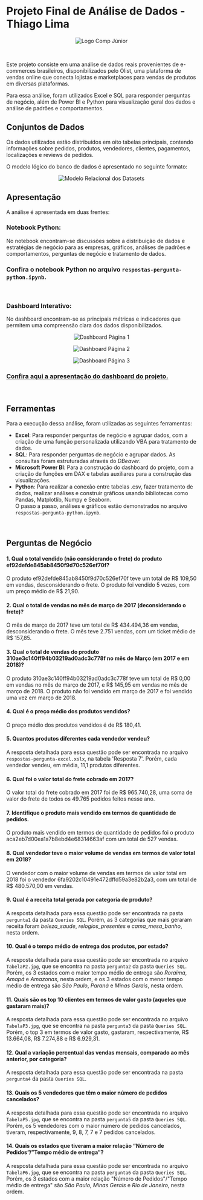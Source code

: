 # Projeto Final de Análise de Dados - Thiago Lima

<p align="center">
  <img src="images/logoComp.png" alt="Logo Comp Júnior" >
</p>

<br />

Este projeto consiste em uma análise de dados reais provenientes de e-commerces brasileiros, disponibilizados pelo Olist, uma plataforma de vendas online que conecta lojistas e marketplaces para vendas de produtos em diversas plataformas.

Para essa análise, foram utilizados Excel e SQL para responder perguntas de negócio, além de Power BI e Python para visualização geral dos dados e análise de padrões e comportamentos.

## Conjuntos de Dados

Os dados utilizados estão distribuídos em oito tabelas principais, contendo informações sobre pedidos, produtos, vendedores, clientes, pagamentos, localizações e reviews de pedidos.

O modelo lógico do banco de dados é apresentado no seguinte formato:

<p align="center">
  <img src="images/modeloRelacionalDatasets.JPG" alt="Modelo Relacional dos Datasets">
</p>

## Apresentação

A análise é apresentada em duas frentes:

### Notebook Python:

No notebook encontram-se discussões sobre a distribuição de dados e estratégias de negócio para as empresas, gráficos, análises de padrões e comportamentos, perguntas de negócio e tratamento de dados.

### Confira o notebook Python no arquivo `respostas-pergunta-python.ipynb`.

<br />

### Dashboard Interativo:

No dashboard encontram-se as principais métricas e indicadores que permitem uma compreensão clara dos dados disponibilizados.

<p align="center">
  <img src="images/dashboardP1.JPG" alt="Dashboard Página 1">
</p>
<p align="center">
  <img src="images/dashboardP2.JPG" alt="Dashboard Página 2">
</p>
<p align="center">
  <img src="images/dashboardP3.JPG" alt="Dashboard Página 3">
</p>

### [Confira aqui a apresentação do dashboard do projeto.](https://youtu.be/_hHypi3FaCk)

<br />

## Ferramentas

Para a execução dessa análise, foram utilizadas as seguintes ferramentas:

- **Excel**: Para responder perguntas de negócio e agrupar dados, com a criação de uma função personalizada utilizando VBA para tratamento de dados.
- **SQL**: Para responder perguntas de negócio e agrupar dados. As consultas foram estruturadas através do *DBeaver*.
- **Microsoft Power BI**: Para a construção do dashboard do projeto, com a criação de funções em DAX e tabelas auxiliares para a construção das visualizações.
- **Python**: Para realizar a conexão entre tabelas .csv, fazer tratamento de dados, realizar análises e construir gráficos usando bibliotecas como Pandas, Matplotlib, Numpy e Seaborn. <br /> O passo a passo, análises e gráficos estão demonstrados no arquivo `respostas-pergunta-python.ipynb`.

<br />

## Perguntas de Negócio

#### 1. Qual o total vendido (não considerando o frete) do produto ef92defde845ab8450f9d70c526ef70f? <br /> 
O produto ef92defde845ab8450f9d70c526ef70f teve um total de R$ 109,50 em vendas, desconsiderando o frete. O produto foi vendido 5 vezes, com um preço médio de R$ 21,90.

#### 2. Qual o total de vendas no mês de março de 2017 (deconsiderando o frete)? <br /> 
O mês de março de 2017 teve um total de R$ 434.494,36 em vendas, desconsiderando o frete. O mês teve 2.751 vendas, com um ticket médio de R$ 157,85.

#### 3. Qual o total de vendas do produto 310ae3c140ff94b03219ad0adc3c778f no mês de Março (em 2017 e em 2018)? <br /> 
O produto 310ae3c140ff94b03219ad0adc3c778f teve um total de R$ 0,00 em vendas no mês de março de 2017, e R$ 145,95 em vendas no mês de março de 2018. O produto não foi vendido em março de 2017 e foi vendido uma vez em março de 2018.

#### 4. Qual é o preço médio dos produtos vendidos? <br />
O preço médio dos produtos vendidos é de R$ 180,41.

#### 5. Quantos produtos diferentes cada vendedor vendeu? <br />
A resposta detalhada para essa questão pode ser encontrada no arquivo `respostas-pergunta-excel.xslx`, na tabela 'Resposta 7'. Porém, cada vendedor vendeu, em média, 11,1 produtos diferentes.

#### 6. Qual foi o valor total do frete cobrado em 2017? <br /> 
O valor total do frete cobrado em 2017 foi de R$ 965.740,28, uma soma de valor do frete de todos os 49.765 pedidos feitos nesse ano.

#### 7.  Identifique o produto mais vendido em termos de quantidade de pedidos. <br />
O produto mais vendido em termos de quantidade de pedidos foi o produto aca2eb7d00ea1a7b8ebd4e68314663af com um total de 527 vendas.

#### 8. Qual vendedor teve o maior volume de vendas em termos de valor total em 2018? <br />
O vendedor com o maior volume de vendas em termos de valor total em 2018 foi o vendedor 6fa9202c10491e472dffd59a3e82b2a3, com um total de R$ 480.570,00 em vendas.

#### 9. Qual é a receita total gerada por categoria de produto? <br />
A resposta detalhada para essa questão pode ser encontrada na pasta `pergunta1` da pasta `Queries SQL`. Porém, as 3 categorias que mais geraram receita foram *beleza_saude*, *relogios_presentes* e *cama_mesa_banho*, nesta ordem.

#### 10. Qual é o tempo médio de entrega dos produtos, por estado? <br />
A resposta detalhada para essa questão pode ser encontrada no arquivo `TabelaP2.jpg`, que se encontra na pasta `pergunta2` da pasta `Queries SQL`. Porém, os 3 estados com o maior tempo médio de entrega são *Roraima*, *Amapá* e *Amazonas*, nesta ordem, e os 3 estados com o menor tempo médio de entrega são *São Paulo*, *Paraná* e *Minas Gerais*, nesta ordem.

#### 11. Quais são os top 10 clientes em termos de valor gasto (aqueles que gastaram mais)? <br /> 
A resposta detalhada para essa questão pode ser encontrada no arquivo `TabelaP3.jpg`, que se encontra na pasta `pergunta3` da pasta `Queries SQL`. Porém, o top 3 em termos de valor gasto, gastaram, respectivamente, R$ 13.664,08, R$ 7.274,88 e R$ 6.929,31.

#### 12. Qual a variação percentual das vendas mensais, comparado ao mês anterior, por categoria? <br /> 
A resposta detalhada para essa questão pode ser encontrada na pasta `pergunta4` da pasta `Queries SQL`.

#### 13. Quais os 5 vendedores que têm o maior número de pedidos cancelados? <br /> 
A resposta detalhada para essa questão pode ser encontrada no arquivo `TabelaP5.jpg`, que se encontra na pasta `pergunta5` da pasta `Queries SQL`. Porém, os 5 vendedores com o maior número de pedidos cancelados, tiveram, respectivamente, 9, 8, 7, 7 e 7 pedidos cancelados.

#### 14. Quais os estados que tiveram a maior relação “Número de Pedidos”/”Tempo médio de entrega”? <br />
A resposta detalhada para essa questão pode ser encontrada no arquivo `TabelaP6.jpg`, que se encontra na pasta `pergunta6` da pasta `Queries SQL`. Porém, os 3 estados com a maior relação "Número de Pedidos"/"Tempo médio de entrega" são *São Paulo*, *Minas Gerais* e *Rio de Janeiro*, nesta ordem.
